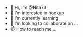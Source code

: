 - 👋 Hi, I’m @Nita73
- 👀 I’m interested in hookup
- 🌱 I’m currently learning 
- 💞️ I’m looking to collaborate on ...
- 📫 How to reach me ...

<!---
Nita73/Nita73 is a ✨ special ✨ repository because its `README.md` (this file) appears on your GitHub profile.
You can click the Preview link to take a look at your changes.
--->
